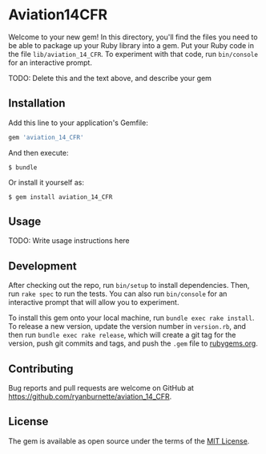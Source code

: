 # Aviation14CFR

Welcome to your new gem! In this directory, you'll find the files you need to be able to package up your Ruby library into a gem. Put your Ruby code in the file `lib/aviation_14_CFR`. To experiment with that code, run `bin/console` for an interactive prompt.

TODO: Delete this and the text above, and describe your gem

## Installation

Add this line to your application's Gemfile:

```ruby
gem 'aviation_14_CFR'
```

And then execute:

    $ bundle

Or install it yourself as:

    $ gem install aviation_14_CFR

## Usage

TODO: Write usage instructions here

## Development

After checking out the repo, run `bin/setup` to install dependencies. Then, run `rake spec` to run the tests. You can also run `bin/console` for an interactive prompt that will allow you to experiment.

To install this gem onto your local machine, run `bundle exec rake install`. To release a new version, update the version number in `version.rb`, and then run `bundle exec rake release`, which will create a git tag for the version, push git commits and tags, and push the `.gem` file to [rubygems.org](https://rubygems.org).

## Contributing

Bug reports and pull requests are welcome on GitHub at https://github.com/ryanburnette/aviation_14_CFR.

## License

The gem is available as open source under the terms of the [MIT License](https://opensource.org/licenses/MIT).
